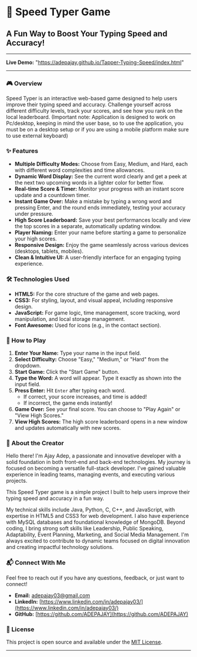 # 🚀 Speed Typer Game

## A Fun Way to Boost Your Typing Speed and Accuracy!

---

**Live Demo:** "https://adepajay.github.io/Tapper-Typing-Speed/index.html"


---

### 🎮 Overview

Speed Typer is an interactive web-based game designed to help users improve their typing speed and accuracy. Challenge yourself across different difficulty levels, track your scores, and see how you rank on the local leaderboard. (Important note: Application is designed to work on Pc/desktop, keeping in mind the user base, so to use the application, you must be on a desktop setup or if you are using a mobile platform make sure to use external keyboard)

### ✨ Features

* **Multiple Difficulty Modes:** Choose from Easy, Medium, and Hard, each with different word complexities and time allowances.
* **Dynamic Word Display:** See the current word clearly and get a peek at the next two upcoming words in a lighter color for better flow.
* **Real-time Score & Timer:** Monitor your progress with an instant score update and a countdown timer.
* **Instant Game Over:** Make a mistake by typing a wrong word and pressing Enter, and the round ends immediately, testing your accuracy under pressure.
* **High Score Leaderboard:** Save your best performances locally and view the top scores in a separate, automatically updating window.
* **Player Naming:** Enter your name before starting a game to personalize your high scores.
* **Responsive Design:** Enjoy the game seamlessly across various devices (desktops, tablets, mobiles).
* **Clean & Intuitive UI:** A user-friendly interface for an engaging typing experience.

### 🛠️ Technologies Used

* **HTML5:** For the core structure of the game and web pages.
* **CSS3:** For styling, layout, and visual appeal, including responsive design.
* **JavaScript:** For game logic, time management, score tracking, word manipulation, and local storage management.
* **Font Awesome:** Used for icons (e.g., in the contact section).

### 🚀 How to Play

1.  **Enter Your Name:** Type your name in the input field.
2.  **Select Difficulty:** Choose "Easy," "Medium," or "Hard" from the dropdown.
3.  **Start Game:** Click the "Start Game" button.
4.  **Type the Word:** A word will appear. Type it exactly as shown into the input field.
5.  **Press Enter:** Hit `Enter` after typing each word.
    * If correct, your score increases, and time is added!
    * If incorrect, the game ends instantly!
6.  **Game Over:** See your final score. You can choose to "Play Again" or "View High Scores."
7.  **View High Scores:** The high score leaderboard opens in a new window and updates automatically with new scores.

### 👤 About the Creator

Hello there! I'm Ajay Adep, a passionate and innovative developer with a solid foundation in both front-end and back-end technologies. My journey is focused on becoming a versatile full-stack developer. I've gained valuable experience in leading teams, managing events, and executing various projects.

This Speed Typer game is a simple project I built to help users improve their typing speed and accuracy in a fun way.

My technical skills include Java, Python, C, C++, and JavaScript, with expertise in HTML5 and CSS3 for web development. I also have experience with MySQL databases and foundational knowledge of MongoDB. Beyond coding, I bring strong soft skills like Leadership, Public Speaking, Adaptability, Event Planning, Marketing, and Social Media Management. I'm always excited to contribute to dynamic teams focused on digital innovation and creating impactful technology solutions.

### 📬 Connect With Me

Feel free to reach out if you have any questions, feedback, or just want to connect!

* **Email:** adepajay03@gmail.com
* **LinkedIn:** [https://www.linkedin.com/in/adepajay03/](https://www.linkedin.com/in/adepajay03/)
* **GitHub:** [https://github.com/ADEPAJAY](https://github.com/ADEPAJAY)

### 📝 License

This project is open source and available under the [MIT License](https://opensource.org/licenses/MIT).


---
